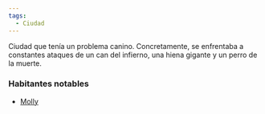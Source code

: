 ```yaml
---
tags:
  - Ciudad
---
```

Ciudad que tenía un problema canino. Concretamente, se enfrentaba a constantes ataques de un can del infierno, una hiena gigante y un perro de la muerte.

### Habitantes notables
- [Molly](../../Personajes/Molly.md)
